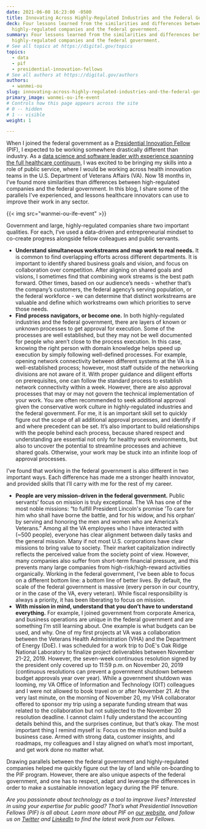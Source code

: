 ```yaml
---
date: 2021-06-08 16:23:00 -0500
title: Innovating Across Highly-Regulated Industries and the Federal Government
deck: Four lessons learned from the similarities and differences between
  highly-regulated companies and the federal government.
summary: Four lessons learned from the similarities and differences between
  highly-regulated companies and the federal government.
# See all topics at https://digital.gov/topics
topics:
  - data
  - pif
  - presidential-innovation-fellows
# See all authors at https://digital.gov/authors
authors:
  - wanmei-ou
slug: innovating-across-highly-regulated-industries-and-the-federal-government
primary_image: wanmei-ou-ife-event
# Controls how this page appears across the site
# 0 -- hidden
# 1 -- visible
weight: 1

---
```


When I joined the federal government as a [Presidential Innovation Fellow](https://pif.gov) (PIF), I expected to be working somewhere drastically different than industry. As a [data science and software leader with experience spanning the full healthcare continuum](https://presidentialinnovationfellows.gov/fellows/wanmei-ou/), I was excited to be bringing my skills into a role of public service, where I would be working across health innovation teams in the U.S. Department of Veterans Affairs (VA). Now 18 months in, I’ve found more similarities than differences between high-regulated companies and the federal government. In this blog, I share some of the parallels I’ve experienced, and lessons healthcare innovators can use to improve their work in any sector.

{{< img src="wanmei-ou-ife-event" >}}

Government and large, highly-regulated companies share two important qualities. For each, I’ve used a data-driven and entrepreneurial mindset to co-create progress alongside fellow colleagues and public servants.

* **Understand simultaneous workstreams and map work to real needs.** It is common to find overlapping efforts across different departments. It is important to identify shared business goals and vision, and focus on collaboration over competition. After aligning on shared goals and visions, I sometimes find that combining work streams is the best path forward. Other times, based on our audience’s needs - whether that’s the company’s customers, the federal agency’s serving population, or the federal workforce - we can determine that distinct workstreams are valuable and define which workstreams own which priorities to serve those needs.
* **Find process navigators, or become one.** In both highly-regulated industries and the federal government, there are layers of known or unknown processes to get approval for execution. Some of the processes are well established, but they may not be well documented for people who aren’t close to the process execution. In this case, knowing the right person with domain knowledge helps speed up execution by simply following well-defined processes. For example, opening network connectivity between different systems at the VA is a well-established process; however, most staff outside of the networking divisions are not aware of it. With proper guidance and diligent efforts on prerequisites, one can follow the standard process to establish network connectivity within a week. However, there are also approval processes that may or may not govern the technical implementation of your work. You are often recommended to seek additional approval given the conservative work culture in highly-regulated industries and the federal government. For me, it is an important skill set to quickly figure out the scope of all additional approval processes, and identify if and where precedent can be set. It’s also important to build relationships with the people behind each process, because shared respect and understanding are essential not only for healthy work environments, but also to uncover the potential to streamline processes and achieve shared goals. Otherwise, your work may be stuck into an infinite loop of approval processes.

I’ve found that working in the federal government is also different in two important ways. Each difference has made me a stronger health innovator, and provided skills that I’ll carry with me for the rest of my career.

* **People are very mission-driven in the federal government.** Public servants’ focus on mission is truly exceptional. The VA has one of the most noble missions: “to fulfill President Lincoln's promise ‘To care for him who shall have borne the battle, and for his widow, and his orphan’ by serving and honoring the men and women who are America’s Veterans.” Among all the VA employees who I have interacted with (~500 people), everyone has clear alignment between daily tasks and the general mission. Many if not most U.S. corporations have clear missions to bring value to society. Their market capitalization indirectly reflects the perceived value from the society point of view. However, many companies also suffer from short-term financial pressure, and this prevents many large companies from high-risk/high-reward activities organically. Working in the federal government, I’ve been able to focus on a different bottom line: a bottom line of better lives. By default, the scale of the federal government is massive (every person in our country, or in the case of the VA, every veteran). While fiscal responsibility is always a priority, it has been liberating to focus on mission.
* **With mission in mind, understand that you don’t have to understand everything.** For example, I joined government from corporate America, and business operations are unique in the federal government and are something I’m still learning about. One example is what budgets can be used, and why. One of my first projects at VA was a collaboration between the Veterans Health Administration (VHA) and the Department of Energy (DoE). I was scheduled for a work trip to DoE's Oak Ridge National Laboratory to finalize project deliverables between November 21-22, 2019. However, the seven-week continuous resolution signed by the president only covered up to 11:59 p.m. on November 20, 2019 (continuous resolutions can prevent a government shutdown between budget approvals year over year). While a government shutdown was looming, my VA Office of Information and Technology (OIT) colleagues and I were not allowed to book travel on or after November 21. At the very last minute, on the morning of November 20, my VHA collaborator offered to sponsor my trip using a separate funding stream that was related to the collaboration but not subjected to the November 20 resolution deadline. I cannot claim I fully understand the accounting details behind this, and the surprises continue, but that’s okay. The most important thing I remind myself is: Focus on the mission and build a business case. Armed with strong data, customer insights, and roadmaps, my colleagues and I stay aligned on what’s most important, and get work done no matter what.

Drawing parallels between the federal government and highly-regulated companies helped me quickly figure out the lay of land while on-boarding to the PIF program. However, there are also unique aspects of the federal government, and one has to respect, adapt and leverage the differences in order to make a sustainable innovation legacy during the PIF tenure.

*Are you passionate about technology as a tool to improve lives? Interested in using your expertise for public good? That’s what Presidential Innovation Fellows (PIF) is all about. Learn more about PIF on [our website](https://pif.gov), and follow us on [Twitter](https://twitter.com/PIFgov) and [LinkedIn](https://www.linkedin.com/company/white-house-presidential-innovation-fellows/) to find the latest work from our Fellows.*
